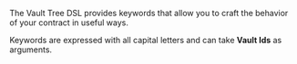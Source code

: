 The Vault Tree DSL provides keywords that allow you to craft the behavior of your contract in useful ways.

Keywords are expressed with all capital letters and can take **Vault Ids** as arguments.

